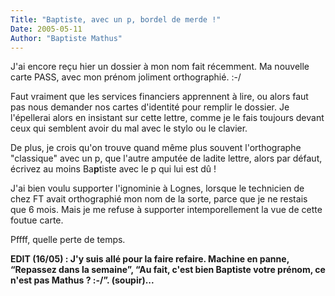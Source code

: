```yaml
---
Title: "Baptiste, avec un p, bordel de merde !"
Date: 2005-05-11
Author: "Baptiste Mathus"
---
```




J'ai encore reçu hier un dossier à mon nom fait récemment. Ma nouvelle
carte PASS, avec mon prénom joliment orthographié. :-/

Faut vraiment que les services financiers apprennent à lire, ou alors
faut pas nous demander nos cartes d'identité pour remplir le dossier. Je
l'épellerai alors en insistant sur cette lettre, comme je le fais
toujours devant ceux qui semblent avoir du mal avec le stylo ou le
clavier.

De plus, je crois qu'on trouve quand même plus souvent l'orthographe
"classique" avec un p, que l'autre amputée de ladite lettre, alors par
défaut, écrivez au moins Ba**p**tiste avec le p qui lui est dû !

J'ai bien voulu supporter l'ignominie à Lognes, lorsque le technicien de
chez FT avait orthographié mon nom de la sorte, parce que je ne restais
que 6 mois. Mais je me refuse à supporter intemporellement la vue de
cette foutue carte.

Pffff, quelle perte de temps.

**EDIT (16/05) : J'y suis allé pour la faire refaire. Machine en panne,
“Repassez dans la semaine”, “Au fait, c'est bien Baptiste votre prénom,
ce n'est pas Mathus ? :-/”. (soupir)...**

